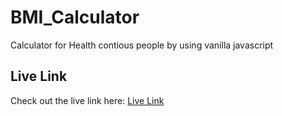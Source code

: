# BMI_Calculator

Calculator for Health contious people by using vanilla javascript

## Live Link
Check out the live link here: [Live Link](https://abedinalways.github.io/BMI-Calculator/)
